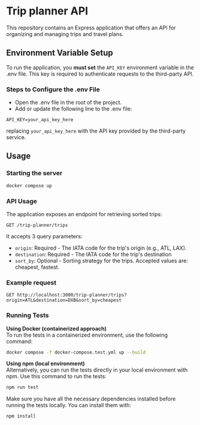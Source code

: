 # Trip planner API

This repository contains an Express application that offers an API for organizing and managing trips and travel plans.


## Environment Variable Setup
To run the application, you **must set** the `API_KEY` environment variable in the .env file. This key is required to authenticate requests to the third-party API.

### Steps to Configure the .env File
* Open the .env file in the root of the project.
* Add or update the following line to the .env file:

```
API_KEY=your_api_key_here
```

replacing `your_api_key_here` with the API key provided by the third-party service.

## Usage

### Starting the server

```bash
docker compose up
```

### API Usage

The application exposes an endpoint for retrieving sorted trips:

```
GET /trip-planner/trips
```

It accepts 3 query parameters:

* `origin`: Required - The IATA code for the trip's origin (e.g., ATL, LAX).
* `destination`: Required - The IATA code for the trip's destination
* `sort_by`: Optional - Sorting strategy for the trips. Accepted values are: cheapest, fastest.

### Example request

```
GET http://localhost:3000/trip-planner/trips?origin=ATL&destination=DXB&sort_by=cheapest
```

### Running Tests

**Using Docker (containerized approach)**  
To run the tests in a containerized environment, use the following command:

```bash
docker compose -f docker-compose.test.yml up --build
```

**Using npm (local environment)**  
Alternatively, you can run the tests directly in your local environment with npm. Use this command to run the tests:

```bash
npm run test
```
Make sure you have all the necessary dependencies installed before running the tests locally. You can install them with:

```bash
npm install
```
